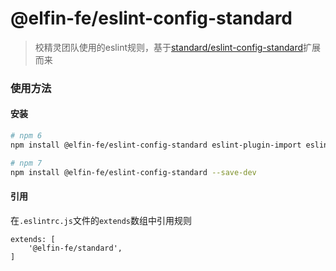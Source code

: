 # @elfin-fe/eslint-config-standard

> 校精灵团队使用的eslint规则，基于[standard/eslint-config-standard](https://github.com/standard/eslint-config-standard)扩展而来

### 使用方法
#### 安装
```bash 
# npm 6
npm install @elfin-fe/eslint-config-standard eslint-plugin-import eslint-plugin-promise eslint-plugin-node --save-dev

# npm 7
npm install @elfin-fe/eslint-config-standard --save-dev
```
#### 引用
在`.eslintrc.js`文件的`extends`数组中引用规则
```
extends: [
	'@elfin-fe/standard',
]
```